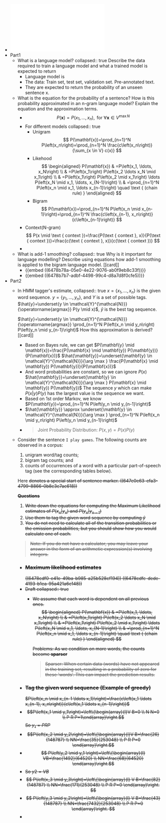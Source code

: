 - ![com6513.pdf](../assets/com6513_1685374358009_0.pdf)
- Part1
	- What is a language model? 
	  collapsed:: true
	  Describe the data required to train a language model
	  and what a trained model is expected to return
		- Language model is
		- The data: Train set, test set, validation set. Pre-annotated text.
		- They are expected to return the probability of an unseen sentence x.
	- What is the equation for the probability of a sentence?
	  How is this probability approximated in an n-gram language model?
	  Explain the equation and the approximation terms.
		- $$
		  P(\mathbf{x})=P\left(x_1, \ldots, x_n\right), \text { for } \forall \mathbf{x} \in V^{\max N}
		  $$
		- For different models
		  collapsed:: true
			- Unigram
			  $$
			  P(\mathbf{x})=\prod_{n=1}^N P\left(x_n\right)=\prod_{n=1}^N \frac{c\left(x_n\right)}{\sum_{x \in V} c(x)}
			  $$
			- Likehood
			  $$
			  \begin{aligned}
			  P(\mathbf{x}) & =P\left(x_1, \ldots, x_N\right) \\
			  & =P\left(x_1\right) P\left(x_2 \ldots x_N \mid x_1\right) \\
			  & =P\left(x_1\right) P\left(x_2 \mid x_1\right) \ldots P\left(x_N \mid x_1, \ldots, x_{N-1}\right) \\
			  & =\prod_{n=1}^N P\left(x_n \mid x_1, \ldots x_{n-1}\right) \quad \text { (chain rule) }
			  \end{aligned}
			  $$
			- Bigram
			  $$
			  P(\mathbf{x})=\prod_{n=1}^N P\left(x_n \mid x_{n-1}\right)=\prod_{n=1}^N \frac{c\left(x_{n-1}, x_n\right)}{c\left(x_{n-1}\right)}
			  $$
		- Context(N-gram)
		  $$
		  P(x \mid \text { context })=\frac{P(\text { context }, x)}{P(\text { context })}=\frac{c(\text { context }, x)}{c(\text { context })}
		  $$
		-
	- What is add-1 smoothing? 
	  collapsed:: true
	  Why is it important for language modelling? 
	  Describe using equations how add-1 smoothing is applied to the bigram language model. [[card]]
		- {{embed ((6478b78a-05e0-4e22-9076-ab0f9eb8c33f))}}
		- {{embed ((6478b7b7-adbf-4498-99c4-d8a7d8f0cfe5))}}
- Part2
	- In HMM tagger's estimate, 
	  collapsed:: true
	  $x=\left\{x_1, \ldots, x_n\right\}$ is the given word sequence.
	  $y=\left\{y_1, \ldots, y_n\right\}$, and $Y$ is a set of possible tags.
	  $\hat{y}=\underset{y \in \mathcal{Y}^{\mathcal{N}}}{\operatorname{argmax}} P(y \mid x)$, $\hat{y}$ is the best tag sequence.
	  
	  $\hat{y}=\underset{y \in \mathcal{Y}^{\mathcal{N}}}{\operatorname{argmax}} \prod_{n=1}^N P\left(x_n \mid y_n\right) P\left(y_n \mid y_{n-1}\right)$
	  How this approximation is derived? [[card]]
		- Based on Bayes rule, we can get
		  $P(\mathbf{y} \mid \mathbf{x})=\frac{P(\mathbf{x} \mid \mathbf{y}) P(\mathbf{y})}{P(\mathbf{x})}$
		  $\hat{\mathbf{y}}=\underset{\mathbf{y} \in \mathcal{Y}^{\mathcal{N}}}{\arg \max } \frac{P(\mathbf{x} \mid \mathbf{y}) P(\mathbf{y})}{P(\mathbf{x})}$
		- And word probabilities are constant, so we can ignore $P(x)$
		  $\hat{\mathbf{y}}=\underset{\mathbf{y} \in \mathcal{Y}^{\mathcal{N}}}{\arg \max } P(\mathbf{x} \mid \mathbf{y}) P(\mathbf{y})$
		  The sequence $y$  which can make $P(x|y)P(y)$ has the largest value is the sequence we want.
		- Based on 1st order Markov, we know
		  $P(\mathbf{y})=\prod_{n=1}^N P\left(y_n \mid y_{n-1}\right)$
		- $\hat{\mathbf{y}} \approx \underset{\mathbf{y} \in \mathcal{Y}^{\mathcal{N}}}{\arg \max } \prod_{n=1}^N P\left(x_n \mid y_n\right) P\left(y_n \mid y_{n-1}\right)$
		- > Joint Probability Distribution: $P(x,y) = P(x)P(y)$
	- Consider the sentence `I play games`. The following counts are observed in a corpus:
	  1. unigram word/tag counts; 
	  2. bigram tag counts; and
	  3. counts of occurrences of a word with a particular part-of-speech tag (see the corresponding tables below). 
	  
	  Here <s> denotes a special start of sentence marker.
	  ((647e0e63-efa3-4799-8866-0b8c3e7ac618))
	  
	  **Questions**
	  1. Write down the equations for computing the Maximum Likelihood estimates of $P(x_n|y_n)$ and $P(y_n|y_{n−1})$
	  2. Use them to tag the given word sequence by computing $\hat{y}$
	  3. You do not need to calculate all of the transition probabilities or the emission probabilities, but you should show how you would calculate one of each.
	  > Note: If you do not have a calculator, you may leave your answer in the form of an arithmetic expression(s) involving integers.
		- ### Maximum likelihood estimates
		  ((6478cdf0-e41e-49ba-b985-a25b528cf194))
		  ((6478cdfc-dede-4193-b1ea-95a421a6e148))
		- Draft
		  collapsed:: true
			- We assume that each word is dependent on all previous ones.
			  $$
			  \begin{aligned}
			  P(\mathbf{x}) & =P\left(x_1, \ldots, x_N\right) \\
			  & =P\left(x_1\right) P\left(x_2 \ldots x_N \mid x_1\right) \\
			  & =P\left(x_1\right) P\left(x_2 \mid x_1\right) \ldots P\left(x_N \mid x_1, \ldots, x_{N-1}\right) \\
			  & =\prod_{n=1}^N P\left(x_n \mid x_1, \ldots x_{n-1}\right) \quad \text { (chain rule) }
			  \end{aligned}
			  $$
			  
			  Problems: As we condition on more words, the counts become **sparser**
			  >  Sparser: When certain data (words) have not appeared in the training set, resulting in a probability of zero for these 'words'. This can impact the prediction results.
		- ### Tag the given word sequence (Example of greedy)
		  $P\left(x_n \mid x_{n-1 \ldots x_1}\right)=\frac{c\left(x_1 \ldots x_{n-1}, x_n\right)}{c\left(x_1 \ldots x_{n-1}\right)}$
		- $$P\left(x_1 \mid y_1\right)=\left\{\begin{array}{l}V B=0 \\ N N=0 \\ P R P=1\end{array}\right.$$
		  So $y_1 = PRP$
		- $$P\left(x_2 \mid y_2\right)=\left\{\begin{array}{l}V B=\frac{26}{148787} \\ NN=\frac{35}{253048} \\ P R P=0 \end{array}\right.$$
		- $$
		  P\left(y_2 \mid y_1 \right)=\left\{\begin{array}{l}
		  VB=\frac{1492}{64520} \\ 
		  NN=\frac{68}{64520} 
		  \end{array}\right.$$
		- So $y2=VB$
		- $$
		  P\left(x_3 \mid y_3\right)=\left\{\begin{array}{l}
		  V B=\frac{82}{148787} \\ 
		  NN=\frac{171}{253048} \\ 
		  P R P=0 \end{array}\right.
		  $$
		- $$
		  P\left(y_3 \mid y_2\right)=\left\{\begin{array}{l}
		  V B=\frac{43}{148787} \\ 
		  NN=\frac{7432}{253048} \\ 
		  P R P=0 \end{array}\right.
		  $$
		-